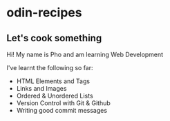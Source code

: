 # odin-recipes

## Let's cook something

<p>Hi! My name is Pho and am learning Web Development</p>
<p>I've learnt the following so far: </p>

- HTML Elements and Tags
- Links and Images
- Ordered & Unordered Lists
- Version Control with Git & Github
- Writing good commit messages
